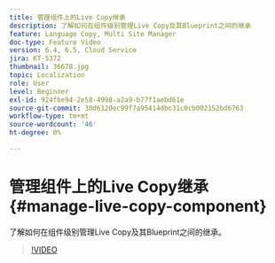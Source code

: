 ```yaml
---
title: 管理组件上的Live Copy继承
description: 了解如何在组件级别管理Live Copy及其Blueprint之间的继承
feature: Language Copy, Multi Site Manager
doc-type: Feature Video
version: 6.4, 6.5, Cloud Service
jira: KT-5372
thumbnail: 36678.jpg
topic: Localization
role: User
level: Beginner
exl-id: 924fbe94-2e58-4998-a2a9-b77f1aebd61e
source-git-commit: 30d6120ec99f7a95414dbc31c0cb002152bd6763
workflow-type: tm+mt
source-wordcount: '46'
ht-degree: 0%

---
```


# 管理组件上的Live Copy继承 {#manage-live-copy-component}

了解如何在组件级别管理Live Copy及其Blueprint之间的继承。

>[!VIDEO](https://video.tv.adobe.com/v/36678?quality=12&learn=on)

